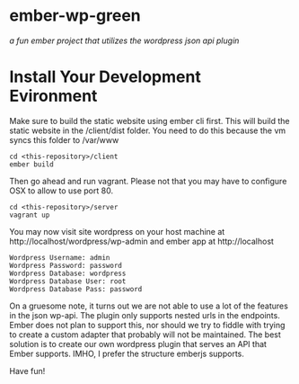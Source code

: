 # ember-wp-green

*a fun ember project that utilizes the wordpress json api plugin*

# Install Your Development Evironment

Make sure to build the static website using ember cli first. This will build the static website in the /client/dist folder. You need to do this because the vm syncs this folder to /var/www

```
cd <this-repository>/client
ember build
```

Then go ahead and run vagrant. Please not that you may have to configure OSX to allow to use port 80.

```
cd <this-repository>/server
vagrant up
```

You may now visit site wordpress on your host machine at http://localhost/wordpress/wp-admin and ember app at http://localhost

```
Wordpress Username: admin
Wordpress Password: password
Wordpress Database: wordpress
Wordpress Database User: root
Wordpress Database Pass: password
```

On a gruesome note, it turns out we are not able to use a lot of the features in the json wp-api. The plugin only supports nested urls in the endpoints. Ember does not plan to support this, nor should we try to fiddle with trying to create a custom adapter that probably will not be maintained. The best solution is to create our own wordpress plugin that serves an API that Ember supports. IMHO, I prefer the structure emberjs supports.

Have fun!
